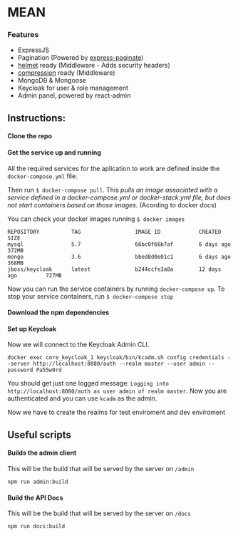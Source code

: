 # MEAN

### Features
- ExpressJS
- Pagination (Powered by [express-paginate](https://github.com/expressjs/express-paginate))
- [helmet](https://github.com/helmetjs/helmet) ready (Middleware - Adds security headers)
- [compression](https://github.com/expressjs/compression) ready (Middleware)
- MongoDB & Mongoose
- Keycloak for user & role management
- Admin panel, powered by react-admin

## Instructions:
#### Clone the repo

#### Get the service up and running

All the required services for the aplication to work are defined inside the `docker-compose.yml` file.

Then run `$ docker-compose pull`. This _pulls an image associated with a service defined in a docker-compose.yml or docker-stack.yml file, but does not start containers based on those images._ (Acording to docker docs)

You can check your docker images running `$ docker images`

```
REPOSITORY          TAG                 IMAGE ID            CREATED             SIZE
mysql               5.7                 66bc0f66b7af        6 days ago          372MB
mongo               3.6                 bbed8d0e01c1        6 days ago          368MB
jboss/keycloak      latest              b244ccfe3a8a        12 days ago         727MB
```

Now you can run the service containers by running `docker-compose up`.
To stop your service containers, run `$ docker-compose stop`

#### Download the npm dependencies

#### Set up Keycloak 

Now we will connect to the Keycloak Admin CLI. 
```
docker exec core_keycloak_1 keycloak/bin/kcadm.sh config credentials --server http://localhost:8080/auth --realm master --user admin --password Pa55w0rd
```
You should get just one logged message: `Logging into http://localhost:8080/auth as user admin of realm master`. Now you are authenticated and you can use `kcadm` as the admin.

Now we have to create the realms for test enviroment and dev enviroment

## Useful scripts

#### Builds the admin client
This will be the build that will be served by the server on `/admin`
```
npm run admin:build
```

#### Build the API Docs
This will be the build that will be served by the server on `/docs`
```
npm run docs:build
```
